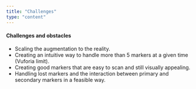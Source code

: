 ```yaml
---
title: "Challenges"
type: "content"
---
```


#### Challenges and obstacles

- Scaling the augmentation to the reality.
- Creating an intuitive way to handle more than 5 markers at a given time (Vuforia limit).
- Creating good markers that are easy to scan and still visually appealing.
- Handling lost markers and the interaction between primary and secondary markers in a feasible way.
